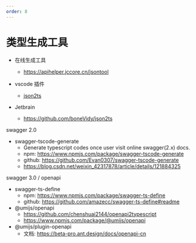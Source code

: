 ```yaml
---
order: 8
---
```


# 类型生成工具

- 在线生成工具
  - https://apihelper.jccore.cn/jsontool

- vscode 插件

  - [json2ts](https://marketplace.visualstudio.com/items?itemName=GregorBiswanger.json2ts)

- Jetbrain

  - https://github.com/boneVidy/json2ts


swagger 2.0

- swagger-tscode-generate
  - Generate typescript codes once user visit online swagger(2.x) docs.
  - npm: https://www.npmjs.com/package/swagger-tscode-generate
  - github: https://github.com/Evan0307/swagger-tscode-generate
  - https://blog.csdn.net/weixin_42317878/article/details/121884325

swagger 3.0 / openapi

- swagger-ts-define
  - npm: https://www.npmjs.com/package/swagger-ts-define
  - github: https://github.com/amazecc/swagger-ts-define#readme
- @umijs/openapi
  - https://github.com/chenshuai2144/openapi2typescript
  - https://www.npmjs.com/package/@umijs/openapi
- @umijs/plugin-openapi
  - 文档: https://beta-pro.ant.design/docs/openapi-cn


